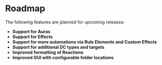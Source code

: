# Roadmap

The following features are planned for upcoming releases:

- **Support for Auras**  
- **Support for Effects**  
- **Support for more automations via Rule Elements and Custom Effects**  
- **Support for additional DC types and targets**  
- **Improved formatting of Reactions**  
- **Improved GUI with configurable folder locations**
